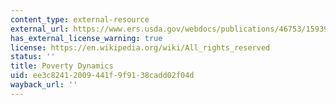 ```yaml
---
content_type: external-resource
external_url: https://www.ers.usda.gov/webdocs/publications/46753/15939_fanrr36_1_.pdf?v=2983.3
has_external_license_warning: true
license: https://en.wikipedia.org/wiki/All_rights_reserved
status: ''
title: Poverty Dynamics
uid: ee3c8241-2009-441f-9f91-38cadd02f04d
wayback_url: ''
---
```

